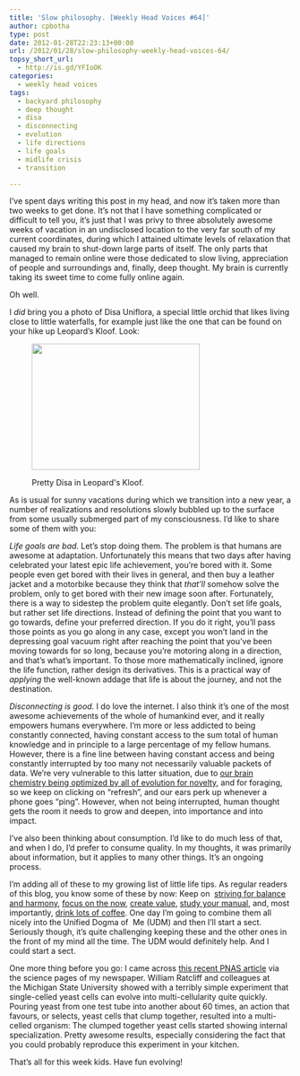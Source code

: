 ```yaml
---
title: 'Slow philosophy. [Weekly Head Voices #64]'
author: cpbotha
type: post
date: 2012-01-28T22:23:13+00:00
url: /2012/01/28/slow-philosophy-weekly-head-voices-64/
topsy_short_url:
  - http://is.gd/YFIoOK
categories:
  - weekly head voices
tags:
  - backyard philosophy
  - deep thought
  - disa
  - disconnecting
  - evolution
  - life directions
  - life goals
  - midlife crisis
  - transition

---
```

I&#8217;ve spent days writing this post in my head, and now it&#8217;s taken more than two weeks to get done. It&#8217;s not that I have something complicated or difficult to tell you, it&#8217;s just that I was privy to three absolutely awesome weeks of vacation in an undisclosed location to the very far south of my current coordinates, during which I attained ultimate levels of relaxation that caused my brain to shut-down large parts of itself. The only parts that managed to remain online were those dedicated to slow living, appreciation of people and surroundings and, finally, deep thought. My brain is currently taking its sweet time to come fully online again.

Oh well.

I _did_ bring you a photo of Disa Uniflora, a special little orchid that likes living close to little waterfalls, for example just like the one that can be found on your hike up Leopard&#8217;s Kloof. Look:<figure id="attachment_1593" aria-describedby="caption-attachment-1593" style="width: 300px" class="wp-caption aligncenter"><a href="http://cpbotha.net/wp-content/uploads/2012/01/disa_uniflora_leopards_kloof.jpg" data-rel="lightbox-image-0" data-rl_title="" data-rl_caption="" title="">

<img data-attachment-id="1593" data-permalink="https://cpbotha.net/2012/01/28/slow-philosophy-weekly-head-voices-64/disa_uniflora_leopards_kloof/" data-orig-file="https://cpbotha.net/wp-content/uploads/2012/01/disa_uniflora_leopards_kloof.jpg" data-orig-size="1280,960" data-comments-opened="1" data-image-meta="{&quot;aperture&quot;:&quot;4.1&quot;,&quot;credit&quot;:&quot;&quot;,&quot;camera&quot;:&quot;Canon PowerShot A610&quot;,&quot;caption&quot;:&quot;&quot;,&quot;created_timestamp&quot;:&quot;1326469524&quot;,&quot;copyright&quot;:&quot;&quot;,&quot;focal_length&quot;:&quot;29.2&quot;,&quot;iso&quot;:&quot;0&quot;,&quot;shutter_speed&quot;:&quot;0.016666666666667&quot;,&quot;title&quot;:&quot;&quot;}" data-image-title="disa_uniflora_leopards_kloof" data-image-description="" data-medium-file="https://cpbotha.net/wp-content/uploads/2012/01/disa_uniflora_leopards_kloof-300x225.jpg" data-large-file="https://cpbotha.net/wp-content/uploads/2012/01/disa_uniflora_leopards_kloof-1024x768.jpg" class="size-medium wp-image-1593" title="disa_uniflora_leopards_kloof" src="http://cpbotha.net/wp-content/uploads/2012/01/disa_uniflora_leopards_kloof-300x225.jpg" alt="" width="300" height="225" srcset="https://cpbotha.net/wp-content/uploads/2012/01/disa_uniflora_leopards_kloof-300x225.jpg 300w, https://cpbotha.net/wp-content/uploads/2012/01/disa_uniflora_leopards_kloof-1024x768.jpg 1024w, https://cpbotha.net/wp-content/uploads/2012/01/disa_uniflora_leopards_kloof.jpg 1280w" sizes="(max-width: 300px) 85vw, 300px" /></a><figcaption id="caption-attachment-1593" class="wp-caption-text">Pretty Disa in Leopard's Kloof.</figcaption></figure> 

As is usual for sunny vacations during which we transition into a new year, a number of realizations and resolutions slowly bubbled up to the surface from some usually submerged part of my consciousness. I&#8217;d like to share some of them with you:

_Life goals are bad._ Let&#8217;s stop doing them. The problem is that humans are awesome at adaptation. Unfortunately this means that two days after having celebrated your latest epic life achievement, you&#8217;re bored with it. Some people even get bored with their lives in general, and then buy a leather jacket and a motorbike because they think that _that&#8217;ll_ somehow solve the problem, only to get bored with their new image soon after. Fortunately, there is a way to sidestep the problem quite elegantly. Don&#8217;t set life goals, but rather set life directions. Instead of defining the point that you want to go towards, define your preferred direction. If you do it right, you&#8217;ll pass those points as you go along in any case, except you won&#8217;t land in the depressing goal vacuum right after reaching the point that you&#8217;ve been moving towards for so long, because you&#8217;re motoring along in a direction, and that&#8217;s what&#8217;s important. To those more mathematically inclined, ignore the life function, rather design its derivatives. This is a practical way of _applying_ the well-known addage that life is about the journey, and not the destination.

_Disconnecting is good._ I do love the internet. I also think it&#8217;s one of the most awesome achievements of the whole of humankind ever, and it really empowers humans everywhere. I&#8217;m more or less addicted to being constantly connected, having constant access to the sum total of human knowledge and in principle to a large percentage of my fellow humans. However, there is a fine line between having constant access and being constantly interrupted by too many not necessarily valuable packets of data. We&#8217;re very vulnerable to this latter situation, due to [our brain chemistry being optimized by all of evolution for novelty][1], and for foraging, so we keep on clicking on &#8220;refresh&#8221;, and our ears perk up whenever a phone goes &#8220;ping&#8221;. However, when not being interrupted, human thought gets the room it needs to grow and deepen, into importance and into impact.

I&#8217;ve also been thinking about consumption. I&#8217;d like to do much less of that, and when I do, I&#8217;d prefer to consume quality. In my thoughts, it was primarily about information, but it applies to many other things. It&#8217;s an ongoing process.

I&#8217;m adding all of these to my growing list of little life tips. As regular readers of this blog, you know some of these by now: Keep on  [striving for balance and harmony][2], [focus on the now][3], [create value][4], [study your manual][5], and, most importantly, [drink lots of coffee][6]. One day I&#8217;m going to combine them all nicely into the Unified Dogma of  Me (UDM) and then I&#8217;ll start a sect. Seriously though, it&#8217;s quite challenging keeping these and the other ones in the front of my mind all the time. The UDM would definitely help. And I could start a sect.

One more thing before you go: I came across [this recent PNAS article][7] via the science pages of my newspaper. William Ratcliff and colleagues at the Michigan State University showed with a terribly simple experiment that single-celled yeast cells can evolve into multi-cellularity quite quickly. Pouring yeast from one test tube into another about 60 times, an action that favours, or selects, yeast cells that clump together, resulted into a multi-celled organism: The clumped together yeast cells started showing internal specialization. Pretty awesome results, especially considering the fact that you could probably reproduce this experiment in your kitchen.

That&#8217;s all for this week kids. Have fun evolving!

 [1]: http://www.slate.com/articles/health_and_science/science/2009/08/seeking.html "slate article dealing with brain chemistry and internet interruption"
 [2]: /2011/08/28/the-lowlands-tooth-fairy-37-weekly-head-voices-55/ "balance and harmony mentioned, has to bemore"
 [3]: /2011/03/19/drown-in-the-now-weekly-head-voices-42/ "drown in the now"
 [4]: /2011/11/05/happiness-slingshot-weekly-head-voices-61/ "create value"
 [5]: /2010/08/01/the-human-animal-post/ "the human animal post"
 [6]: /tag/coffee/ "posts tagged with coffee"
 [7]: http://www.pnas.org/content/early/2012/01/10/1115323109 "Ratcliff 2012 in PNAS"
